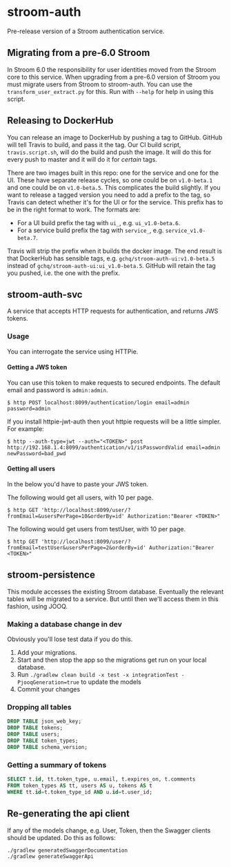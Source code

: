 # stroom-auth
Pre-release version of a Stroom authentication service.

## Migrating from a pre-6.0 Stroom
In Stroom 6.0 the responsibility for user identities moved from the Stroom core to this service. When upgrading from a pre-6.0 version of Stroom you must migrate users from Stroom to stroom-auth. You can use the `transform_user_extract.py` for this. Run with `--help` for help in using this script.

## Releasing to DockerHub
You can release an image to DockerHub by pushing a tag to GitHub. GitHub will tell Travis to build, and pass it the tag. Our CI build script, `travis.script.sh`, will do the build and push the image. It will do this for every push to master and it will do it for _certain_ tags. 

There are two images built in this repo: one for the service and one for the UI. These have separate release cycles, so one could be on `v1.0-beta.1` and one could be on `v1.0-beta.5`. This complicates the build slightly. If you want to release a tagged version you need to add a prefix to the tag, so Travis can detect whether it's for the UI or for the service. This prefix has to be in the right format to work. The formats are:
 - For a UI build prefix the tag with `ui_`, e.g. `ui_v1.0-beta.6`.
 - For a service build prefix the tag with `service_`, e.g. `service_v1.0-beta.7`.

Travis will strip the prefix when it builds the docker image. The end result is that DockerHub has sensible tags, e.g. `gchq/stroom-auth-ui:v1.0-beta.5` instead of `gchq/stroom-auth-ui:ui_v1.0-beta.5`. GitHub will retain the tag you pushed, i.e. the one with the prefix.

## stroom-auth-svc
A service that accepts HTTP requests for authentication, and returns JWS tokens.

### Usage
You can interrogate the service using HTTPie. 

#### Getting a JWS token
You can use this token to make requests to secured endpoints. The default email and password is `admin:admin`.
```
$ http POST localhost:8099/authentication/login email=admin password=admin 
```
If you install httpie-jwt-auth then yout httpie requests will be a little simpler. For example:

```
$ http --auth-type=jwt --auth="<TOKEN>" post http://192.168.1.4:8099/authentication/v1/isPasswordValid email=admin newPassword=bad_pwd
```

#### Getting all users
In the below you'd have to paste your JWS token.

The following would get all users, with 10 per page.
```
$ http GET 'http://localhost:8099/user/?fromEmail=&usersPerPage=10&orderBy=id' Authorization:"Bearer <TOKEN>"
```
The following would get users from testUser, with 10 per page.
```
$ http GET 'http://localhost:8099/user/?fromEmail=testUser&usersPerPage=2&orderBy=id' Authorization:"Bearer <TOKEN>"
```

## stroom-persistence
This module accesses the existing Stroom database. Eventually the relevant tables will be migrated to a service. But until then we'll access them in this fashion, using JOOQ.

### Making a database change in dev
Obviously you'll lose test data if you do this.

1. Add your migrations.
2. Start and then stop the app so the migrations get run on your local database.
3. Run `./gradlew clean build -x test -x integrationTest -PjooqGeneration=true` to update the models
4. Commit your changes

### Dropping all tables
```sql
DROP TABLE json_web_key;
DROP TABLE tokens;
DROP TABLE users;
DROP TABLE token_types;
DROP TABLE schema_version;
```

### Getting a summary of tokens
```sql
SELECT t.id, tt.token_type, u.email, t.expires_on, t.comments 
FROM token_types AS tt, users AS u, tokens AS t 
WHERE tt.id=t.token_type_id AND u.id=t.user_id; 
```


## Re-generating the api client
If any of the models change, e.g. User, Token, then the Swagger clients should be updated. Do this as follows:
```
./gradlew generatedSwaggerDocumentation
./gradlew generateSwaggerApi
```
